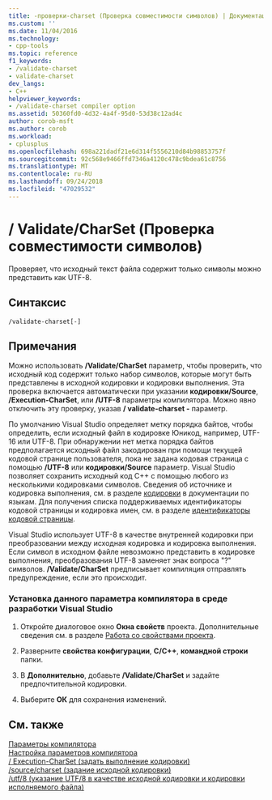 ```yaml
---
title: -проверки-charset (Проверка совместимости символов) | Документация Майкрософт
ms.custom: ''
ms.date: 11/04/2016
ms.technology:
- cpp-tools
ms.topic: reference
f1_keywords:
- /validate-charset
- validate-charset
dev_langs:
- C++
helpviewer_keywords:
- /validate-charset compiler option
ms.assetid: 50360fd0-4d32-4a4f-95d0-53d38c12ad4c
author: corob-msft
ms.author: corob
ms.workload:
- cplusplus
ms.openlocfilehash: 698a221dadf21e6d314f5556210d84b98853757f
ms.sourcegitcommit: 92c568e9466ffd7346a4120c478c9bdea61c8756
ms.translationtype: MT
ms.contentlocale: ru-RU
ms.lasthandoff: 09/24/2018
ms.locfileid: "47029532"
---
```

# <a name="validate-charset-validate-for-compatible-characters"></a>/ Validate/CharSet (Проверка совместимости символов)

Проверяет, что исходный текст файла содержит только символы можно представить как UTF-8.

## <a name="syntax"></a>Синтаксис

```
/validate-charset[-]
```

## <a name="remarks"></a>Примечания

Можно использовать **/Validate/CharSet** параметр, чтобы проверить, что исходный код содержит только набор символов, которые могут быть представлены в исходной кодировки и кодировки выполнения. Эта проверка включается автоматически при указании **кодировки/Source**, **/Execution-CharSet**, или **/UTF-8** параметры компилятора. Можно явно отключить эту проверку, указав **/ validate-charset -** параметр.

По умолчанию Visual Studio определяет метку порядка байтов, чтобы определить, если исходный файл в кодировке Юникод, например, UTF-16 или UTF-8. При обнаружении нет метка порядка байтов предполагается исходный файл закодирован при помощи текущей кодовой странице пользователя, пока не задана кодовая страница с помощью **/UTF-8** или **кодировки/Source** параметр. Visual Studio позволяет сохранить исходный код C++ с помощью любого из несколькими кодировками символов. Сведения об источнике и кодировка выполнения, см. в разделе [кодировки](../../cpp/character-sets.md) в документации по языкам. Для получения списка поддерживаемых идентификаторы кодовой страницы и кодировка имен, см. в разделе [идентификаторы кодовой страницы](/windows/desktop/Intl/code-page-identifiers).

Visual Studio использует UTF-8 в качестве внутренней кодировки при преобразовании между исходная кодировка и кодировка выполнения. Если символ в исходном файле невозможно представить в кодировке выполнения, преобразования UTF-8 заменяет знак вопроса "?" символов. **/Validate/CharSet** предписывает компиляция отправлять предупреждение, если это происходит.

### <a name="to-set-this-compiler-option-in-the-visual-studio-development-environment"></a>Установка данного параметра компилятора в среде разработки Visual Studio

1. Откройте диалоговое окно **Окна свойств** проекта. Дополнительные сведения см. в разделе [Работа со свойствами проекта](../../ide/working-with-project-properties.md).

1. Разверните **свойства конфигурации**, **C/C++**, **командной строки** папки.

1. В **Дополнительно**, добавьте **/Validate/CharSet** и задайте предпочтительной кодировки.

1. Выберите **ОК** для сохранения изменений.

## <a name="see-also"></a>См. также

[Параметры компилятора](../../build/reference/compiler-options.md)<br/>
[Настройка параметров компилятора](../../build/reference/setting-compiler-options.md)<br/>
[/ Execution-CharSet (задать выполнение кодировки)](../../build/reference/execution-charset-set-execution-character-set.md)<br/>
[/source/charset (задание исходной кодировки)](../../build/reference/source-charset-set-source-character-set.md)<br/>
[/utf/8 (указание UTF/8 в качестве исходной кодировки и кодировки исполняемого файла)](../../build/reference/utf-8-set-source-and-executable-character-sets-to-utf-8.md)